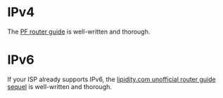# IPv4
The [PF router guide](https://www.openbsd.org/faq/pf/example1.html) is well-written and thorough.

# IPv6
If your ISP already supports IPv6, the [lipidity.com unofficial router guide sequel](https://lipidity.com/openbsd/router/) is well-written and thorough.


